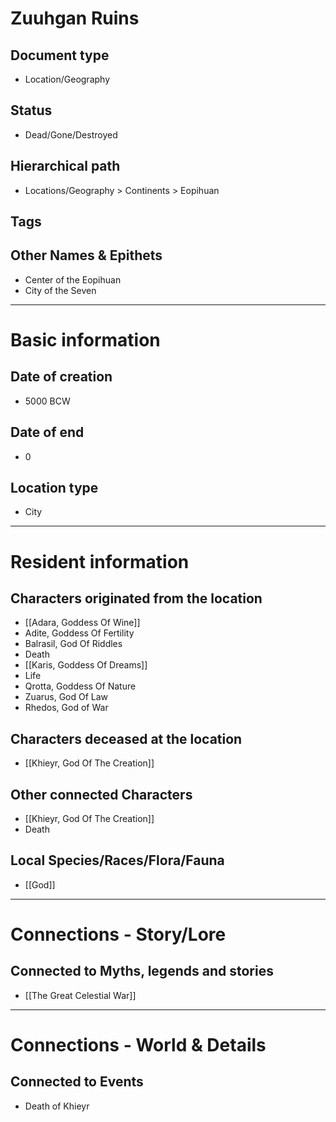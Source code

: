# Zuuhgan Ruins

## Document type

 - Location/Geography

## Status

 - Dead/Gone/Destroyed

## Hierarchical path

 - Locations/Geography > Continents > Eopihuan

## Tags

## Other Names & Epithets

 - Center of the Eopihuan
 - City of the Seven

---

# Basic information

## Date of creation

 - 5000 BCW

## Date of end

 - 0

## Location type

 - City

---

# Resident information

## Characters originated from the location

 - [[Adara, Goddess Of Wine]]
 - Adite, Goddess Of Fertility
 - Balrasil, God Of Riddles
 - Death
 - [[Karis, Goddess Of Dreams]]
 - Life
 - Qrotta, Goddess Of Nature
 - Zuarus, God Of Law
 - Rhedos, God of War

## Characters deceased at the location

 - [[Khieyr, God Of The Creation]]

## Other connected Characters

 - [[Khieyr, God Of The Creation]]
 - Death

## Local Species/Races/Flora/Fauna

 - [[God]]

---

# Connections - Story/Lore

## Connected to Myths, legends and stories

 - [[The Great Celestial War]]

---

# Connections - World & Details

## Connected to Events

 - Death of Khieyr
